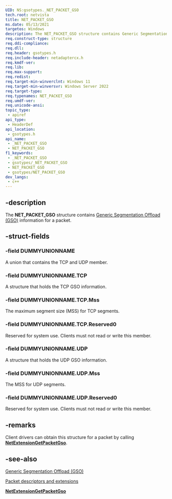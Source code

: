 ```yaml
---
UID: NS:gsotypes._NET_PACKET_GSO
tech.root: netvista
title: NET_PACKET_GSO
ms.date: 05/13/2021
targetos: Windows
description: The NET_PACKET_GSO structure contains Generic Segmentation Offload (GSO) information for a packet. 
req.construct-type: structure
req.ddi-compliance: 
req.dll: 
req.header: gsotypes.h
req.include-header: netadaptercx.h
req.kmdf-ver: 
req.lib: 
req.max-support: 
req.redist: 
req.target-min-winverclnt: Windows 11
req.target-min-winversvr: Windows Server 2022
req.target-type: 
req.typenames: NET_PACKET_GSO
req.umdf-ver: 
req.unicode-ansi: 
topic_type:
 - apiref
api_type:
 - HeaderDef
api_location:
 - gsotypes.h
api_name:
 - _NET_PACKET_GSO
 - NET_PACKET_GSO
f1_keywords:
 - _NET_PACKET_GSO
 - gsotypes/_NET_PACKET_GSO
 - NET_PACKET_GSO
 - gsotypes/NET_PACKET_GSO
dev_langs:
 - c++
---
```


## -description

The **NET_PACKET_GSO** structure contains [Generic Segmentation Offload (GSO)](/windows-hardware/drivers/netcx/gso-offload) information for a packet. 

## -struct-fields

### -field DUMMYUNIONNAME

A union that contains the TCP and UDP member.

### -field DUMMYUNIONNAME.TCP

A structure that holds the TCP GSO information.

### -field DUMMYUNIONNAME.TCP.Mss

The maximum segment size (MSS) for TCP segments.

### -field DUMMYUNIONNAME.TCP.Reserved0

Reserved for system use. Clients must not read or write this member.

### -field DUMMYUNIONNAME.UDP

A structure that holds the UDP GSO information.

### -field DUMMYUNIONNAME.UDP.Mss

The MSS for UDP segments.

### -field DUMMYUNIONNAME.UDP.Reserved0

Reserved for system use. Clients must not read or write this member.

## -remarks

Client drivers can obtain this structure for a packet by calling [**NetExtensionGetPacketGso**](../gso/nf-gso-netextensiongetpacketgso.md).

## -see-also

[Generic Segmentation Offload (GSO)](/windows-hardware/drivers/netcx/gso-offload)

[Packet descriptors and extensions](/windows-hardware/drivers/netcx/packet-descriptors-and-extensions)

[**NetExtensionGetPacketGso**](../gso/nf-gso-netextensiongetpacketgso.md)

